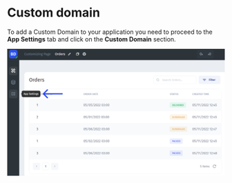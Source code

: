 # Custom domain

To add a Custom Domain to your application you need to proceed to the **App Settings** tab and click on the **Custom Domain** section.

![](../../.gitbook/assets/dhtrcfy.png)
